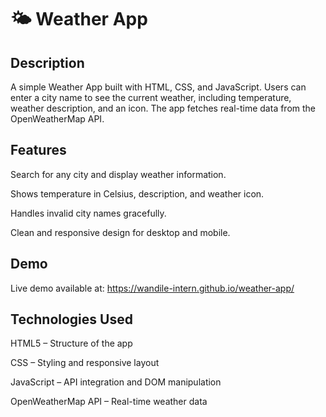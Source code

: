 # 🌤 Weather App
## Description

A simple Weather App built with HTML, CSS, and JavaScript. Users can enter a city name to see the current weather, including temperature, weather description, and an icon. The app fetches real-time data from the OpenWeatherMap API.

## Features

Search for any city and display weather information.

Shows temperature in Celsius, description, and weather icon.

Handles invalid city names gracefully.

Clean and responsive design for desktop and mobile.

## Demo

Live demo available at: https://wandile-intern.github.io/weather-app/

## Technologies Used

HTML5 – Structure of the app

CSS – Styling and responsive layout

JavaScript – API integration and DOM manipulation

OpenWeatherMap API – Real-time weather data
